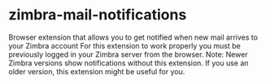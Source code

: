 # zimbra-mail-notifications
Browser extension that allows you to get notified when new mail arrives to your Zimbra account
For this extension to work properly you must be previously logged in your Zimbra server from the browser.
Note: Newer Zimbra versions show notifications without this extension. If you use an older version, this extension might be useful for you.
